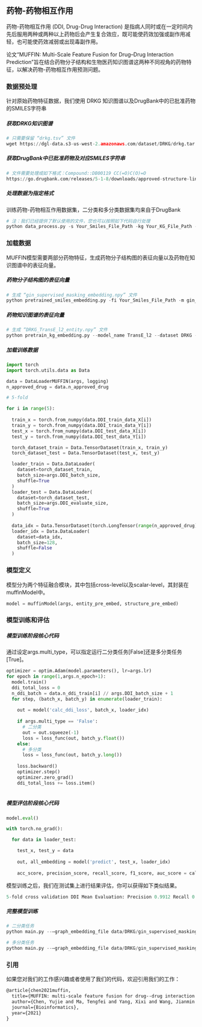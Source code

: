 ## 药物-药物相互作用

药物-药物相互作用 (DDI, Drug-Drug Interaction) 是指病人同时或在一定时间内先后服用两种或两种以上药物后会产生复合效应，既可能使药效加强或副作用减轻，也可能使药效减弱或出现毒副作用。

论文“MUFFIN: Multi-Scale Feature Fusion for Drug–Drug Interaction Prediction”旨在结合药物分子结构和生物医药知识图谱这两种不同视角的药物特征，以解决药物-药物相互作用预测问题。

### 数据预处理

针对原始药物特征数据，我们使用 DRKG 知识图谱以及DrugBank中的已批准药物的SMILES字符串

##### 获取DRKG知识图谱

```python
# 只需要保留 “drkg.tsv” 文件
wget https://dgl-data.s3-us-west-2.amazonaws.com/dataset/DRKG/drkg.tar.gz
```

##### 获取DrugBank中已批准药物及对应SMILES字符串

```python
# 文件需要处理成如下格式：Compound::DB00119 CC(=O)C(O)=O
https://go.drugbank.com/releases/5-1-8/downloads/approved-structure-links
```

##### 处理数据为指定格式

训练药物-药物相互作用数据集，二分类和多分类数据集均来自于DrugBank

```python
# 注：我们已经提供了默认使用的文件，您也可以按照如下代码自行处理
python data_process.py -s Your_Smiles_File_Path -kg Your_KG_File_Path -mc Your_Multi_Class_File_Path
```

### 加载数据

MUFFIN模型需要两部分药物特征，生成药物分子结构图的表征向量以及药物在知识图谱中的表征向量。

##### 药物分子结构图的表征向量

```python
# 生成 “gin_supervised_masking_embedding.npy” 文件
python pretrained_smiles_embedding.py -fi Your_Smiles_File_Path -m gin_supervised_masking -fo csv -sc smiles
```

##### 药物知识图谱的表征向量

```python
# 生成 “DRKG_TransE_l2_entity.npy” 文件
python pretrain_kg_embedding.py --model_name TransE_l2 --dataset DRKG --data_path data/DRKG/ --data_files entities.tsv relations.tsv train.tsv --format udd_hrt --batch_size 2048 --neg_sample_size 128 --hidden_dim 100 --gamma 12.0 --lr 0.1 --max_step 100000 --log_interval 1000 --batch_size_eval 16 -adv --regularization_coef 1.00E-07 --test --num_thread 1 --gpu 1 2 --num_proc 2 --neg_sample_size_eval 10000 --async_update
```

##### 加载训练数据

```python
import torch
import torch.utils.data as Data

data = DataLoaderMUFFIN(args, logging)
n_approved_drug = data.n_approved_drug

# 5-fold

for i in range(5):
  
  train_x = torch.from_numpy(data.DDI_train_data_X[i])
  train_y = torch.from_numpy(data.DDI_train_data_Y[i])
  test_x = torch.from_numpy(data.DDI_test_data_X[i])
  test_y = torch.from_numpy(data.DDI_test_data_Y[i])

  torch_dataset_train = Data.TensorDataset(train_x, train_y)
  torch_dataset_test = Data.TensorDataset(test_x, test_y)

  loader_train = Data.DataLoader(
    dataset=torch_dataset_train,
    batch_size=args.DDI_batch_size,
    shuffle=True
  )
  loader_test = Data.DataLoader(
    dataset=torch_dataset_test,
    batch_size=args.DDI_evaluate_size,
    shuffle=True
  )
  
  data_idx = Data.TensorDataset(torch.LongTensor(range(n_approved_drug)))
  loader_idx = Data.DataLoader(
    dataset=data_idx,
    batch_size=128,
    shuffle=False
  )
```

### 模型定义

模型分为两个特征融合模块，其中包括cross-level以及scalar-level，其封装在muffinModel中。

```python
model = muffinModel(args, entity_pre_embed, structure_pre_embed)
```

### 模型训练和评估

##### 模型训练阶段核心代码

通过设定args.multi_type，可以指定运行二分类任务[False]还是多分类任务[True]。

```python
optimizer = optim.Adam(model.parameters(), lr=args.lr)
for epoch in range(1,args.n_epoch+1):
  model.train()
  ddi_total_loss = 0
  n_ddi_batch = data.n_ddi_train[i] // args.DDI_batch_size + 1
  for step, (batch_x, batch_y) in enumerate(loader_train):
    
    out = model('calc_ddi_loss', batch_x, loader_idx)
    
    if args.multi_type == 'False':
      # 二分类
      out = out.squeeze(-1)
      loss = loss_func(out, batch_y.float())
    else:
      # 多分类
      loss = loss_func(out, batch_y.long())
    
    loss.backward()
    optimizer.step()
    optimizer.zero_grad()
    ddi_total_loss += loss.item()
    
```

##### 模型评估阶段核心代码

```python
model.eval()

with torch.no_grad():

  for data in loader_test:

    test_x, test_y = data
    
    out, all_embedding = model('predict', test_x, loader_idx)
    
    acc_score, precision_score, recall_score, f1_score, auc_score = calc_metrics(test_y, prediction, out, args.multi_type) 
```

模型训练之后，我们在测试集上进行结果评估，你可以获得如下类似结果。

```python
5-fold cross validation DDI Mean Evaluation: Precision 0.9912 Recall 0.9913 F1 0.9912 ACC 0.9913 AUC 0.9994
```

##### 完整模型训练

```python
# 二分类任务
python main.py --—graph_embedding_file data/DRKG/gin_supervised_masking_embedding.npy --entity_embedding_file data/DRKG/DRKG_TransE_l2_entity.npy --multi_type False --out_dim 1

# 多分类任务
python main.py --—graph_embedding_file data/DRKG/gin_supervised_masking_embedding.npy --entity_embedding_file data/DRKG/DRKG_TransE_l2_entity.npy --multi_type True --out_dim 81
```

### 引用

如果您对我们的工作感兴趣或者使用了我们的代码，欢迎引用我们的工作：

```tex
@article{chen2021muffin,
  title={MUFFIN: multi-scale feature fusion for drug--drug interaction prediction},
  author={Chen, Yujie and Ma, Tengfei and Yang, Xixi and Wang, Jianmin and Song, Bosheng and Zeng, Xiangxiang},
  journal={Bioinformatics},
  year={2021}
}
```
